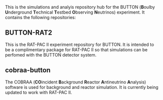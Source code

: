 This is the simulations and analyis repository hub for the BUTTON (**B**oulby **U**nderground **T**echnical **T**estbed **O**bserving **N**eutrinos) experiment.
It contains the following repositories:

## BUTTON-RAT2
This is the RAT-PAC II experiment repository for BUTTON. It is intended to be a complimentary package for RAT-PAC II so that simulations can be perfomed with the BUTTON detector system. 

## cobraa-button
The COBRAA (**CO**incident **B**ackground **R**eactor **A**ntineutrino **A**nalysis) software is used for background and reactor simulation. It is currently being updated to work with RAT-PAC II. 


